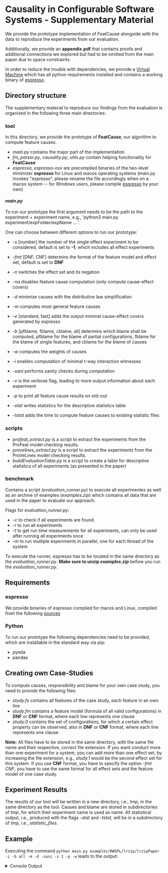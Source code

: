 # Causality in Configurable Software Systems - Supplementary Material

We provide the prototype implementation of FeatCause alongside with the data to reproduce the experiments from our evaluation.

Additionally, we provide an **appendix.pdf** that contains proofs and additional connections we explored but had to be omitted from the main paper due to space constraints.

In order to reduce the trouble with dependencies, we provide a [Virtual Machine]() which has all python requirements installed and contains a working binary of [espresso](https://github.com/psksvp/espresso-ab-1.0).

## Directory structure
The supplementary material to reproduce our findings from the evaluation is organized in the following three main directories:

### tool
In this directory, we provide the prototype of **FeatCause**, our algorithm to compute feature causes.

- _main.py_ contains the major part of the implementation
- *fm\_parser.py*, *causality.py*, *utils.py* contain helping functionality for **FeatCause**
- *espresso*, *espresso-osx* are precompiled binaries of the two-level minimizer **espresso** for Linux and macos operating systems (main.py invokes "espresso", please rename the file accordingly when on a macos system -- for Windows users, please compile [espresso](https://github.com/psksvp/espresso-ab-1.0) by your own)


#### _main.py_
To run our prototype the first argument needs to be the path to the experiment + experiment name, e.g., 'python3 main.py experiment/expFolder/expName ... '.

One can choose between different options to run our prototype:
 - _-s_ [number] the number of the single effect experiment to be considered, default is set to **-1**, which includes all effect experiments
 - _-fmt_ [DNF, CNF] determins the format of the feature model and effect set, default is set to **DNF**
 - _-n_ switches the effect set and its negation
 - _-na_ disables feature cause computation (only compute cause-effect covers)

 - _-d_ minimize causes with the distributive law simplification
 - _-m_ computes most general feature causes
 - _-e_ [standard, fast] adds the output minimal cause-effect covers generated by espresso
 - _-b_ [pfblame, fblame, cblame, all] determins which blame shall be computed, pfblame for the blame of partial configurations, fblame for the blame of single features, and cblame for the blame of causes
 - _-w_ computes the weights of causes
 - _-i_ enables computation of minimal t-way interaction witnesses

 - _-sani_ performs sanity checks during computation

 - _-v_ is the verbose flag, leading to more output information about each experiment
 - _-p_ to print all feature cause results on std::out
 - _-stat_ writes statistics for the descriptive statistics table
 - _-tstat_ adds the time to compute feature causes to existing statistic files


### scripts
 - *profeat\_extract.py* is a script to extract the experiments from the ProFeat model checking results.
 - *provelines\_extract.py* is a script to extract the experiments from the ProVeLines model checking results.
 - *buildEvaluationTable.py* is a script to create a table for descriptive statistics of all experiments (as presented in the paper)

### benchmark
Contains a script (_evaluation\_runner.py_) to execute all experimentes as well as an archive of examples (_examples.zip_) which contains all data that are used in the paper to evaluate our approach.

Flags for *evaluation_runner.py*:
 - _-c_ to check if all experiments are found.
 - _-r_ to run all experiments
 - _-t_ to get run time measurements for all experiments, can only be used after running all experiments once
 - _-m_ to run multiple experiments in parallel, one for each thread of the system

To execute the runner, espresso has to be located in the same directory as the *evaluation_runner.py*.
**Make sure to unzip *examples.zip*** before you run the *evaluation_runner.py*.

## Requirements

### espresso
We provide binaries of espresso compiled for macos and Linux, compiled from the following [sources](https://github.com/psksvp/espresso-ab-1.0)

### Python
To run our prototype the following dependencies need to be provided, which are installable in the standard way via pip:
 - pyeda
 - pandas

## Creating own Case-Studies
To compute causes, responsibility and blame for your own case study, you need to provide the following files:
 - _study.fs_ contains all features of the case study, each feature in an own line
 - _study.fm_ contains a feature model (formula of all valid configurations) in **DNF** or **CNF** format, where each line represents one clause
 - _study.0_  contains the set of configurations, for which a certain effect property can be observed, also in **DNF** or **CNF** format, where each line represents one clause

**Note:** All files have to be stored in the same directory, with the same file name and their respective, correct file extension. If you want conduct more than one experiment for a system,
you can add more than one effect set, by increasing the file extension, e.g., _study.1_ would be the second effect set for this system.
If you use **CNF** format, you have to specify the option _-fmt CNF_, you have to use the same format for all effect sets and the feature model of one case study.

## Experiment Results
The results of our tool will be written in a new directory, i.e., _tmp_, in the same directory as the tool.
Causes and blame are stored in subdirectories of _tmp_, for which their experiment name is used as name.
All statistical output, i.e., produced with the flags _-stat_ and _-tstat_, will be in a subdirectory of _tmp_, i.e., *statistic_files*.


## Example
Executing the command `python main.py examples/RWSPL/lrzip/lrzipPaper -i -b all -m -d -sani -s 1 -p -w` leads to the output:
<details>
<summary>Console Output</summary>

```console
--- FeatCause ---
Feature model of examples/RWSPL/lrzip/lrzipPaper.fm: 432 configurations
	PID: 36880
	Number of Features: 20
--- Time to read feature model:     1.9924s
--- start iteration 1 ---
--- Time to build effect BDD:     0.4272s
120 effects
effect feats-univ: set(), univ-feats: set()
--- Time to build BDD for valid non-effects:     0.0044 seconds
312 valid non-effects
valid non-effects ... feats-univ: set() univ-feats: set()
sanity check: 120 valid effects
sanity check (b_ne & b_e is zero): True
Compute causes via prime implicants...
O	Compute primes...
O       Time for BDD PLA export:     0.0302s
O	Time for Espresso primes:     0.0166s
Compute partial blame of causes...
Compute weight of causes...
O Atomic feature causes computed (16)
	b: 0.0333 w: 2.0000 w*b: 0.0667 And(compressionLrzip, level8)
	b: 0.0667 w: 4.0000 w*b: 0.2667 And(compression, ~compressionBzip2, ~compressionGzip, ~compressionLzo, level8)
	b: 0.0333 w: 2.0000 w*b: 0.0667 And(compressionLrzip, level5)
	b: 0.0667 w: 4.0000 w*b: 0.2667 And(compression, ~compressionBzip2, ~compressionGzip, ~compressionLzo, level5)
	b: 0.3000 w: 24.0000 w*b: 7.2000 And(compression, ~compressionBzip2, ~compressionGzip, ~compressionLzo, ~compressionLrzip)
	b: 0.0333 w: 2.0000 w*b: 0.0667 And(compressionLrzip, level7)
	b: 0.0667 w: 4.0000 w*b: 0.2667 And(compression, ~compressionBzip2, ~compressionGzip, ~compressionLzo, level4)
	b: 0.0667 w: 4.0000 w*b: 0.2667 And(compression, ~compressionBzip2, ~compressionGzip, ~compressionLzo, level6)
	b: 0.0667 w: 4.0000 w*b: 0.2667 And(compression, ~compressionBzip2, ~compressionGzip, ~compressionLzo, level7)
	b: 0.0667 w: 4.0000 w*b: 0.2667 And(compression, ~compressionBzip2, ~compressionGzip, ~compressionLzo, level9)
	b: 0.3000 w: 24.0000 w*b: 7.2000 compressionZpaq
	b: 0.0333 w: 2.0000 w*b: 0.0667 And(compressionLrzip, level6)
	b: 0.2000 w: 12.0000 w*b: 2.4000 And(compressionLrzip, ~level1, ~level2, ~level3)
	b: 0.4000 w: 24.0000 w*b: 9.6000 And(compression, ~compressionBzip2, ~compressionGzip, ~compressionLzo, ~level1, ~level2, ~level3)
	b: 0.0333 w: 2.0000 w*b: 0.0667 And(compressionLrzip, level4)
	b: 0.0333 w: 2.0000 w*b: 0.0667 And(compressionLrzip, level9)
X	DLS [75 -> 32]: Or(compressionZpaq, And(compressionLrzip, Or(level4, level5, level6, level7, level8, level9, And(~level1, ~level2, ~level3))), And(compression, ~compressionBzip2, ~compressionGzip, ~compressionLzo, Or(~compressionLrzip, level4, level5, level6, level7, level8, level9, And(~level1, ~level2, ~level3))))
X Most general causes (2)
Compute partial blame of most general causes...
X       b: 0.3000 compressionZpaq | And(compression, ~compressionBzip2, ~compressionGzip, ~compressionLzo, ~compressionLrzip)
X	b: 0.4000 And(compression, ~compressionBzip2, ~compressionGzip, ~compressionLzo, ~level1, ~level2, ~level3)
X	DLS [16 -> 13]: Or(compressionZpaq, And(compression, ~compressionBzip2, ~compressionGzip, ~compressionLzo, Or(~compressionLrzip, And(~level1, ~level2, ~level3))))
sanity check (reduced expression semantically equivalent?): True
--- Time for atomic and most general causes:     0.9343s
I 1-way interaction witnesses computed (1)
	compressionZpaq
R Partial blame computations ...
R compressionBzip2,level1: 	 0.0000
R compressionBzip2,level2: 	 0.0000
R compressionBzip2,level3: 	 0.0000
R compressionBzip2,level4: 	 0.0000
R compressionBzip2,level5: 	 0.0000
R compressionBzip2,level6: 	 0.0000
R compressionBzip2,level7: 	 0.0000
R compressionBzip2,level8: 	 0.0000
R compressionBzip2,level9: 	 0.0000
R compressionGzip,level1: 	 0.0000
R compressionGzip,level2: 	 0.0000
R compressionGzip,level3: 	 0.0000
R compressionGzip,level4: 	 0.0000
R compressionGzip,level5: 	 0.0000
R compressionGzip,level6: 	 0.0000
R compressionGzip,level7: 	 0.0000
R compressionGzip,level8: 	 0.0000
R compressionGzip,level9: 	 0.0000
R compressionLzo,level1: 	 0.0000
R compressionLzo,level2: 	 0.0000
R compressionLzo,level3: 	 0.0000
R compressionLzo,level4: 	 0.0000
R compressionLzo,level5: 	 0.0000
R compressionLzo,level6: 	 0.0000
R compressionLzo,level7: 	 0.0000
R compressionLzo,level8: 	 0.0000
R compressionLzo,level9: 	 0.0000
R compressionZpaq,level1: 	 0.0000
R compressionZpaq,level2: 	 0.0000
R compressionZpaq,level3: 	 0.0000
R compressionZpaq,level4: 	 0.0000
R compressionZpaq,level5: 	 0.0000
R compressionZpaq,level6: 	 0.0000
R compressionZpaq,level7: 	 0.0000
R compressionZpaq,level8: 	 0.0000
R compressionZpaq,level9: 	 0.0000
R compressionLrzip,level1: 	 0.0000
R compressionLrzip,level2: 	 0.0000
R compressionLrzip,level3: 	 0.0000
R compressionLrzip,level4: 	 0.0333
R compressionLrzip,level5: 	 0.0333
R compressionLrzip,level6: 	 0.0333
R compressionLrzip,level7: 	 0.0333
R compressionLrzip,level8: 	 0.0333
R compressionLrzip,level9: 	 0.0333
R Blame computations for each feature
R       [0.0000,0.5000] compression
R       [0.5000,0.0000] compressionBzip2
R       [0.5000,0.0000] compressionGzip
R       [0.2000,0.2000] compressionLrzip
R       [0.5000,0.0000] compressionLzo
R       [0.0000,0.3000] compressionZpaq
R	[0.0000,0.0000] disableCompressibilityTesting
R	[0.0000,0.0000] encryption
R	[0.0000,0.0000] level
R       [0.3333,0.0000] level1
R       [0.3333,0.0000] level2
R       [0.3333,0.0000] level3
R       [0.0000,0.0500] level4
R       [0.0000,0.0500] level5
R       [0.0000,0.0500] level6
R       [0.0000,0.0500] level7
R       [0.0000,0.0500] level8
R       [0.0000,0.0500] level9
R	[0.0000,0.0000] root
R	[0.0000,0.0000] unlimitedWindowSize
--- Time for blame computation:     1.7120s
------------- end iterations
Total time for computation:     5.0778s
```
</details>


